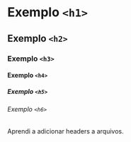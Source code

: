 # Exemplo `<h1>`
## Exemplo `<h2>`
### Exemplo `<h3>`
#### Exemplo `<h4>`
##### Exemplo `<h5>`
###### Exemplo `<h6>`

Aprendi a adicionar headers a arquivos.
